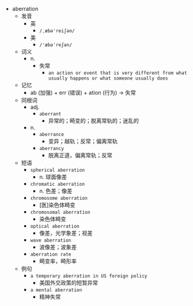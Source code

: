 - aberration
  - 发音
    - 英
      - `/ˌæbə'reiʃən/`
    - 美
      - `/'æbə'reʃən/`
  - 词义
    - n.
      - 失常
        - `an action or event that is very different from what usually happens or what someone usually does`
  - 记忆
    - ab (加强) + err (错误) + ation (行为) → 失常
  - 同根词
    - adj.
      - `aberrant`
        - 异常的；畸变的；脱离常轨的；迷乱的
    - n.
      - `aberrance`
        - 变异；越轨；反常；偏离常轨
      - `aberrancy`
        - 脱离正道，偏离常轨；反常
  - 短语
    - `spherical aberration`
      - n. 球面像差 
    - `chromatic aberration`
      - n. 色差；像差 
    - `chromosome aberration`
      - [医]染色体畸变 
    - `chromosomal aberration`
      - 染色体畸变 
    - `optical aberration`
      - 像差，光学象差；视差 
    - `wave aberration`
      - 波像差；波象差 
    - `aberration rate`
      - 畸变率，畸形率 
  - 例句
    - `a temporary aberration in US foreign policy`
      - 美国外交政策的短暂异常
    - `a mental aberration`
      - 精神失常

